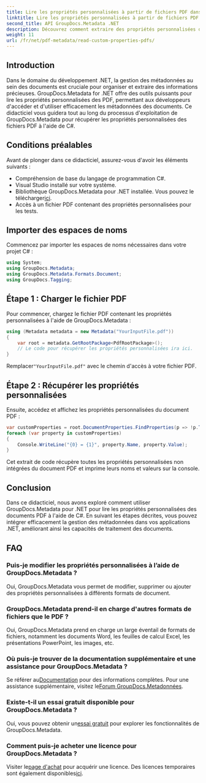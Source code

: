 ```yaml
---
title: Lire les propriétés personnalisées à partir de fichiers PDF dans .NET
linktitle: Lire les propriétés personnalisées à partir de fichiers PDF dans .NET
second_title: API GroupDocs.Metadata .NET
description: Découvrez comment extraire des propriétés personnalisées de fichiers PDF à l'aide de GroupDocs.Metadata pour .NET. Plongez dans la gestion des métadonnées de documents avec C#.
weight: 11
url: /fr/net/pdf-metadata/read-custom-properties-pdfs/
---
```

## Introduction
Dans le domaine du développement .NET, la gestion des métadonnées au sein des documents est cruciale pour organiser et extraire des informations précieuses. GroupDocs.Metadata for .NET offre des outils puissants pour lire les propriétés personnalisées des PDF, permettant aux développeurs d'accéder et d'utiliser efficacement les métadonnées des documents. Ce didacticiel vous guidera tout au long du processus d'exploitation de GroupDocs.Metadata pour récupérer les propriétés personnalisées des fichiers PDF à l'aide de C#.
## Conditions préalables
Avant de plonger dans ce didacticiel, assurez-vous d'avoir les éléments suivants :
- Compréhension de base du langage de programmation C#.
- Visual Studio installé sur votre système.
- Bibliothèque GroupDocs.Metadata pour .NET installée. Vous pouvez le télécharger[ici](https://releases.groupdocs.com/metadata/net/).
- Accès à un fichier PDF contenant des propriétés personnalisées pour les tests.

## Importer des espaces de noms
Commencez par importer les espaces de noms nécessaires dans votre projet C# :
```csharp
using System;
using GroupDocs.Metadata;
using GroupDocs.Metadata.Formats.Document;
using GroupDocs.Tagging;
```
## Étape 1 : Charger le fichier PDF
Pour commencer, chargez le fichier PDF contenant les propriétés personnalisées à l'aide de GroupDocs.Metadata :
```csharp
using (Metadata metadata = new Metadata("YourInputFile.pdf"))
{
    var root = metadata.GetRootPackage<PdfRootPackage>();
    // Le code pour récupérer les propriétés personnalisées ira ici.
}
```
 Remplacer`"YourInputFile.pdf"` avec le chemin d'accès à votre fichier PDF.
## Étape 2 : Récupérer les propriétés personnalisées
Ensuite, accédez et affichez les propriétés personnalisées du document PDF :
```csharp
var customProperties = root.DocumentProperties.FindProperties(p => !p.Tags.Contains(Tags.Document.BuiltIn));
foreach (var property in customProperties)
{
    Console.WriteLine("{0} = {1}", property.Name, property.Value);
}
```
Cet extrait de code récupère toutes les propriétés personnalisées non intégrées du document PDF et imprime leurs noms et valeurs sur la console.

## Conclusion
Dans ce didacticiel, nous avons exploré comment utiliser GroupDocs.Metadata pour .NET pour lire les propriétés personnalisées des documents PDF à l'aide de C#. En suivant les étapes décrites, vous pouvez intégrer efficacement la gestion des métadonnées dans vos applications .NET, améliorant ainsi les capacités de traitement des documents.

## FAQ
### Puis-je modifier les propriétés personnalisées à l’aide de GroupDocs.Metadata ?
Oui, GroupDocs.Metadata vous permet de modifier, supprimer ou ajouter des propriétés personnalisées à différents formats de document.
### GroupDocs.Metadata prend-il en charge d'autres formats de fichiers que le PDF ?
Oui, GroupDocs.Metadata prend en charge un large éventail de formats de fichiers, notamment les documents Word, les feuilles de calcul Excel, les présentations PowerPoint, les images, etc.
### Où puis-je trouver de la documentation supplémentaire et une assistance pour GroupDocs.Metadata ?
 Se référer au[Documentation](https://tutorials.groupdocs.com/metadata/net/) pour des informations complètes. Pour une assistance supplémentaire, visitez le[Forum GroupDocs.Metadonnées](https://forum.groupdocs.com/c/metadata/14).
### Existe-t-il un essai gratuit disponible pour GroupDocs.Metadata ?
 Oui, vous pouvez obtenir un[essai gratuit](https://releases.groupdocs.com/) pour explorer les fonctionnalités de GroupDocs.Metadata.
### Comment puis-je acheter une licence pour GroupDocs.Metadata ?
 Visiter le[page d'achat](https://purchase.groupdocs.com/buy) pour acquérir une licence. Des licences temporaires sont également disponibles[ici](https://purchase.groupdocs.com/temporary-license/).